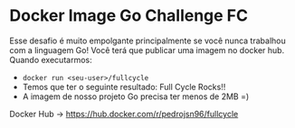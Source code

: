 # Docker Image Go Challenge FC

Esse desafio é muito empolgante principalmente se você nunca trabalhou com a linguagem Go!
Você terá que publicar uma imagem no docker hub. Quando executarmos:

- `docker run <seu-user>/fullcycle`
- Temos que ter o seguinte resultado: Full Cycle Rocks!!
- A imagem de nosso projeto Go precisa ter menos de 2MB =)

Docker Hub -> https://hub.docker.com/r/pedrojsn96/fullcycle
